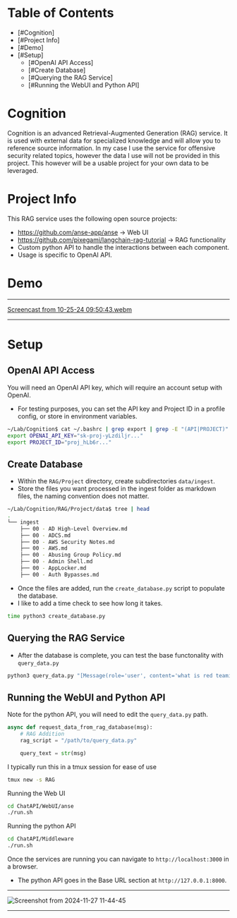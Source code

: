 # Table of Contents
- [#Cognition]
- [#Project Info]
- [#Demo]
- [#Setup]
    - [#OpenAI API Access]
    - [#Create Database]
    - [#Querying the RAG Service]
    - [#Running the WebUI and Python API]

# Cognition
Cognition is an advanced Retrieval-Augmented Generation (RAG) service. It is used with external data for specialized knowledge and will allow you to reference source information. In my case I use the service for offensive security related topics, however the data I use will not be provided in this project. This however will be a usable project for your own data to be leveraged.

# Project Info
This RAG service uses the following open source projects:
- https://github.com/anse-app/anse -> Web UI
- https://github.com/pixegami/langchain-rag-tutorial -> RAG functionality
- Custom python API to handle the interactions between each component.
- Usage is specific to OpenAI API.

# Demo
---

[Screencast from 10-25-24 09:50:43.webm](https://github.com/user-attachments/assets/2940b174-7c28-4c28-9e5e-6229e6663963)

---

# Setup
## OpenAI API Access
You will need an OpenAI API key, which will require an account setup with OpenAI.
- For testing purposes, you can set the API key and Project ID in a profile config, or store in environment variables.

```bash
~/Lab/Cognition$ cat ~/.bashrc | grep export | grep -E "(API|PROJECT)"
export OPENAI_API_KEY="sk-proj-yLzdiljr..."
export PROJECT_ID="proj_hLb6r..."
```
## Create Database
- Within the `RAG/Project` directory, create subdirectories `data/ingest`.
- Store the files you want processed in the ingest folder as markdown files, the naming convention does not matter.

```bash
~/Lab/Cognition/RAG/Project/data$ tree | head
.
└── ingest
    ├── 00 - AD High-Level Overview.md
    ├── 00 - ADCS.md
    ├── 00 - AWS Security Notes.md
    ├── 00 - AWS.md
    ├── 00 - Abusing Group Policy.md
    ├── 00 - Admin Shell.md
    ├── 00 - AppLocker.md
    ├── 00 - Auth Bypasses.md
```
- Once the files are added, run the `create_database.py` script to populate the database.
- I like to add a time check to see how long it takes.

```bash
time python3 create_database.py
```

## Querying the RAG Service
- After the database is complete, you can test the base functonality with `query_data.py`

```bash
python3 query_data.py "[Message(role='user', content='what is red teaming')]" 2>/dev/null
```

## Running the WebUI and Python API
Note for the python API, you will need to edit the `query_data.py` path.

```python
async def request_data_from_rag_database(msg):
    # RAG Addition
    rag_script = "/path/to/query_data.py"

    query_text = str(msg)
```

I typically run this in a tmux session for ease of use
```bash
tmux new -s RAG
```
Running the Web UI
```bash
cd ChatAPI/WebUI/anse
./run.sh
```
Running the python API
```bash
cd ChatAPI/Middleware
./run.sh
```

Once the services are running you can navigate to `http://localhost:3000` in a browser. 
- The python API goes in the Base URL section at `http://127.0.0.1:8000`.

---

![Screenshot from 2024-11-27 11-44-45](https://github.com/user-attachments/assets/cf5826ad-f69e-4c66-b8d8-b5a681a79f5e)

---



